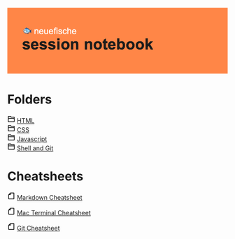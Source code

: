 ![banner image](banner.png)

# Folders

![Folder Icon](icons/folder.png) [HTML](css/README.md)<br>
![Folder Icon](icons/folder.png) [CSS](html/README.md)<br>
![Folder Icon](icons/folder.png) [Javascript](javascript/README.md)<br>
![Folder Icon](icons/folder.png) [Shell and Git](shell-and-git/README.md)<br>

# Cheatsheets

![File Icon](icons/file.png) [Markdown Cheatsheet](shell-and-git/markdown-cheatsheet.md)
<br>

![File Icon](icons/file.png) [Mac Terminal Cheatsheet](shell-and-git/macterminal-cheatsheet.md)
<br>

![File Icon](icons/file.png) [Git Cheatsheet](shell-and-git/git-cheatsheet.md)
<br>
